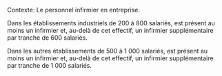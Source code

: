 Contexte: Le personnel infirmier en entreprise.

Dans les établissements industriels de 200 à 800 salariés, est présent au moins un infirmier et, au-delà de cet effectif, un infirmier supplémentaire par tranche de 600 salariés.

Dans les autres établissements de 500 à 1 000 salariés, est présent au moins un infirmier et, au-delà de cet effectif, un infirmier supplémentaire par tranche de 1 000 salariés.